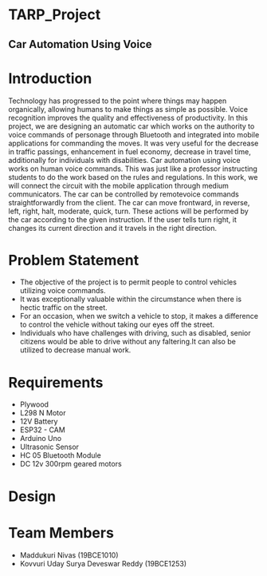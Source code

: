 # TARP_Project
## Car Automation Using Voice
# Introduction
Technology has progressed to the point where things may happen organically, allowing humans to make things as simple as possible. Voice recognition improves the quality and effectiveness of productivity. In this project, we are designing an automatic car which works on the authority to voice commands of personage through Bluetooth and integrated into mobile applications for commanding the moves. It was very useful for the decrease in traffic passings, enhancement in fuel economy, decrease in travel time, additionally for individuals with disabilities. Car automation using voice works on human voice commands. This was just like a professor instructing students to do the work based on the rules and regulations. In this work, we will connect the circuit with the mobile application through medium communicators. The car can be controlled by remotevoice commands straightforwardly from the client. The car can move frontward, in reverse, left, right, halt, moderate, quick, turn. These actions will be performed by the car according to the given instruction. If the user tells turn right, it changes its current direction and it travels in the right direction.

# Problem Statement
* The objective of the project is to permit people to control vehicles utilizing voice commands. 
* It was exceptionally valuable within the circumstance when there is hectic traffic on the street. 
* For an occasion, when we switch a vehicle to stop, it makes a difference to control the vehicle without taking our eyes off the street.
* Individuals who have challenges with driving, such as disabled, senior citizens would be able to drive without any faltering.It can also be utilized to decrease manual work.

# Requirements
* Plywood
* L298 N Motor
* 12V Battery
* ESP32 - CAM
* Arduino Uno
* Ultrasonic Sensor
* HC 05 Bluetooth Module
* DC 12v 300rpm geared motors
# Design
# Team Members
* Maddukuri Nivas (19BCE1010)
* Kovvuri Uday Surya Deveswar Reddy (19BCE1253)
